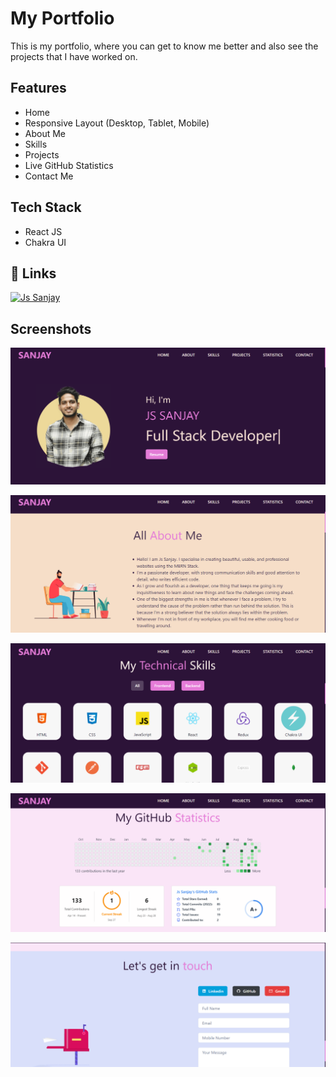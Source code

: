# My Portfolio

This is my portfolio, where you can get to know me better and also see the projects that I have worked on.


## Features

- Home
- Responsive Layout (Desktop, Tablet, Mobile)
- About Me
- Skills
- Projects
- Live GitHub Statistics
- Contact Me


## Tech Stack

- React JS
- Chakra UI


## 🔗 Links
[![Js Sanjay](https://img.shields.io/badge/Js_Sanjay-000?style=for-the-badge&logo=ko-fi&logoColor=white)](https://sanj1997.github.io/)


## Screenshots

![App Screenshot](/Images/Screenshot%20(228).png)

![App Screenshot](/Images/Screenshot%20(224).png)

![App Screenshot](/Images/Screenshot%20(225).png)

![App Screenshot](/Images/Screenshot%20(226).png)

![App Screenshot](/Images/Screenshot%20(227).png)



